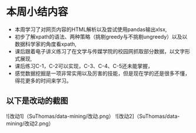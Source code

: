 # 本周小结内容  
* 本周学习了对网页内容的HTML解析以及尝试使用pandas输出xlsx,  
* 初步了解xpath的语法、两种策略（挑剔greedy与不挑剔ungreedy）以及以数据科学家的角度看xpath,  
* 课后跟着电子讲义练习了在文学与传媒学院的校园网抓取部分数据，以文字形式展现,  
* 课后练习C-1，C-2可以实现，C-3、C-4、C-5还未能掌握，
* 感觉数据挖掘是一项非常实用以及厉害的技能，但是现在学的还是很多不懂，得花更多的时间来学习。
## 以下是改动的截图
![改动1]（SuThomas/data-mining/改动.png）
![改动2]（SuThomas/data-mining/改动2.png）
